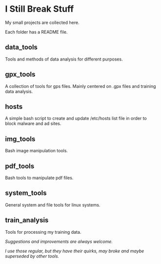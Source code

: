 
# I Still Break Stuff

My small projects are collected here.

Each folder has a README file.


## data_tools
Tools and methods of data analysis for different purposes.

## gpx_tools
A collection of tools for gps files. Mainly centered on .gpx files and training data analysis.

## hosts
A simple bash script to create and update /etc/hosts list file in order to block malware and ad sites.

## img_tools
Bash image manipulation tools.

## pdf_tools
Bash tools to manipulate pdf files.

## system_tools
General system and file tools for linux systems.

## train_analysis
Tools for processing my training data.




*Suggestions and improvements are always welcome.*

*I use those regular, but they have their quirks, may broke and maybe superseded by other tools.*
